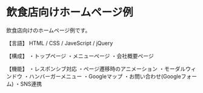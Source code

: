 # 飲食店向けホームページ例

飲食店向けのホームページ例です。

【言語】
HTML / CSS / JaveScript / jQuery

【構成】
・トップページ
・メニューページ
・会社概要ページ

【機能】
・レスポンシブ対応
・ページ遷移時のアニメーション
・モーダルウィンドウ
・ハンバーガーメニュー
・Googleマップ
・お問い合わせ(Googleフォーム)
・SNS連携